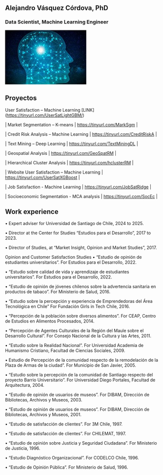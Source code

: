 ## Alejandro Vásquez Córdova, PhD
### Data Scientist, Machine Learning Engineer

![imagen](docs/assets/images/brain_small.jpg)

## Proyectos

User Satisfaction – Machine Learning  [LINK] (https://tinyurl.com/UserSatLightGBM/)

| Market Segmentation – K-means                      | https://tinyurl.com/MarkSgm           |

| Credit Risk Analysis – Machine Learning            | https://tinyurl.com/CreditRiskA       |

| Text Mining – Deep Learning                        | https://tinyurl.com/TextMiningDL      |

| Geospatial Analysis                                | https://tinyurl.com/GeoSpatRM         |

| Hierarchical Cluster Analysis                      | https://tinyurl.com/hclusterRM        |

| Website User Satisfaction – Machine Learning       | https://tinyurl.com/UserSatXGBoost    |

| Job Satisfaction - Machine Learning                | https://tinyurl.com/JobSatRidge       |

| Socioeconomic Segmentation - MCA analysis          | https://tinyurl.com/SocEc             |


## Work experience

• Expert adviser for Universidad de Santiago de Chile, 2024 to 2025.

• Director at the Center for Studies “Estudios para el Desarrollo”, 2017 to 2023.

• Director of Studies, at “Market Insight, Opinion and Market Studies”, 2017.

Opinion and Customer Satisfaction Studies
• “Estudio de opinión de estudiantes universitarios”.
For Estudios para el Desarrollo, 2022.

• “Estudio sobre calidad de vida y aprendizaje de estudiantes universitarios”.
For Estudios para el Desarrollo, 2022.

• “Estudio de opinión de jóvenes chilenos sobre la advertencia sanitaria en productos de tabaco”.
For Ministerio de Salud, 2016.

• “Estudio sobre la percepción y experiencia de Emprendedoras del Área Tecnológica en Chile”
For Fundación Girls in Tech Chile, 2016.

• “Percepción de la población sobre diversos alimentos”.
For CEAP, Centro de Estudios en Alimentos Procesados, 2014.

• “Percepción de Agentes Culturales de la Región del Maule sobre el Desarrollo Cultural”.
For Consejo Nacional de la Cultura y las Artes, 2011.

• “Estudio sobre la Realidad Nacional”.
For Universidad Academia de Humanismo Cristiano, Facultad de Ciencias Sociales, 2009.

• Estudio de Percepción de la comunidad respecto de la remodelación de la Plaza de Armas de la ciudad”.
For Municipio de San Javier, 2005.

• “Estudio sobre la percepción de la comunidad de Santiago respecto del proyecto Barrio Universitario”.
For Universidad Diego Portales, Facultad de Arquitectura, 2004.

• “Estudio de opinión de usuarios de museos”.
For DIBAM, Dirección de Bibliotecas, Archivos y Museos, 2003.

• “Estudio de opinión de usuarios de museos”.
For DIBAM, Dirección de Bibliotecas, Archivos y Museos, 2001.

• “Estudio de satisfacción de clientes”.
For 3M Chile, 1997.

• “Estudio de satisfacción de clientes”.
For CHILEMAT, 1997.

• “Estudio de opinión sobre Justicia y Seguridad Ciudadana”.
For Ministerio de Justicia, 1996.

• “Estudio Diagnóstico Organizacional”.
For CODELCO Chile, 1996.

• “Estudio de Opinión Pública”.
For Ministerio de Salud, 1996.

